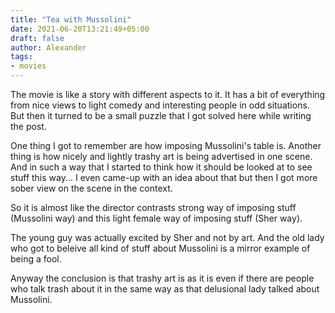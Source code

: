```yaml
---
title: "Tea with Mussolini"
date: 2021-06-20T13:21:49+05:00
draft: false
author: Alexander
tags:
- movies
---
```


The movie is like a story with different aspects to it.
It has a bit of everything from nice views to light comedy and interesting people in odd situations.
But then it turned to be a small puzzle that I got solved here while writing the post.

One thing I got to remember are how imposing Mussolini's table is.
Another thing is how nicely and lightly trashy art is being advertised in one scene.
And in such a way that I started to think how it should be looked at to see stuff this way...
I even came-up with an idea about that but then I got more sober view on the scene in the context.

So it is almost like the director contrasts strong way of imposing stuff (Mussolini way)
and this light female way of imposing stuff (Sher way).

The young guy was actually excited by Sher and not by art.
And the old lady who got to beleive all kind of stuff about Mussolini is a mirror example of being a fool.

Anyway the conclusion is that trashy art is as it is even if there are people who talk trash about it in the same way as that delusional lady talked about Mussolini.
